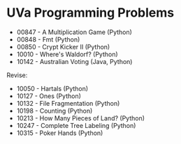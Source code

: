 # UVa Programming Problems
- 00847 - A Multiplication Game (Python)
- 00848 - Fmt (Python)
- 00850 - Crypt Kicker II (Python)
- 10010	- Where's Waldorf? (Python)
- 10142 - Australian Voting (Java, Python)

Revise:
- 10050 - Hartals (Python)
- 10127 - Ones (Python)
- 10132 - File Fragmentation (Python)
- 10198	- Counting (Python)
- 10213 - How Many Pieces of Land? (Python)
- 10247	- Complete Tree Labeling (Python)
- 10315 - Poker Hands (Python)
